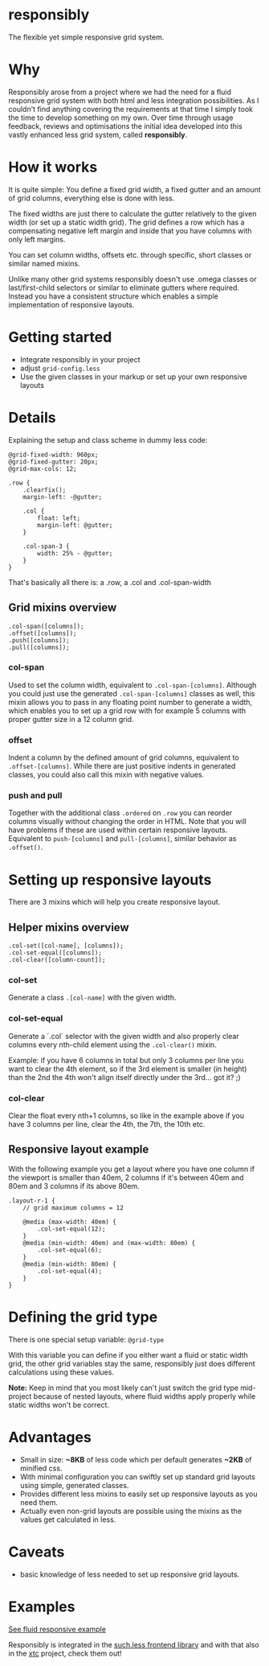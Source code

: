 responsibly
===========
The flexible yet simple responsive grid system.

Why
===========
Responsibly arose from a project where we had the need for a fluid responsive grid system with both html and less integration possibilities.
As I couldn't find anything covering the requirements at that time I simply took the time to develop something on my own.
Over time through usage feedback, reviews and optimisations the initial idea developed into this vastly enhanced less grid system, called **responsibly**.

How it works
===========
It is quite simple: You define a fixed grid width, a fixed gutter and an amount of grid columns, everything else is done with less.

The fixed widths are just there to calculate the gutter relatively to the given width (or set up a static width grid).
The grid defines a row which has a compensating negative left margin and inside that you have columns with only left margins.

You can set column widths, offsets etc. through specific, short classes or similar named mixins.

Unlike many other grid systems responsibly doesn't use .omega classes or last/first-child selectors or similar to eliminate gutters where required.
Instead you have a consistent structure which enables a simple implementation of responsive layouts.

Getting started
===========
- Integrate responsibly in your project
- adjust `grid-config.less`
- Use the given classes in your markup or set up your own responsive layouts

Details
===========
Explaining the setup and class scheme in dummy less code:

	@grid-fixed-width: 960px;
	@grid-fixed-gutter: 20px;
	@grid-max-cols: 12;
	
	.row {
		.clearfix();
		margin-left: -@gutter;
		
		.col {
			float: left;
			margin-left: @gutter;
		}
		
		.col-span-3 {
			width: 25% - @gutter;
		}
	}

That's basically all there is: a .row, a .col and .col-span-width

## Grid mixins overview
	.col-span([columns]);
	.offset([columns]);
	.push([columns]);
	.pull([columns]);

### col-span
Used to set the column width, equivalent to `.col-span-[columns]`.
Although you could just use the generated `.col-span-[columns]` classes as well, this mixin allows you to pass in any floating point number to generate a width,
which enables you to set up a grid row with for example 5 columns with proper gutter size in a 12 column grid.

### offset
Indent a column by the defined amount of grid columns, equivalent to `.offset-[columns]`.
While there are just positive indents in generated classes, you could also call this mixin with negative values.

### push and pull
Together with the additional class `.ordered` on `.row` you can reorder columns visually without changing the order in HTML.
Note that you will have problems if these are used within certain responsive layouts.
Equivalent to `push-[columns]` and `pull-[columns]`, similar behavior as `.offset()`.


Setting up responsive layouts
===========
There are 3 mixins which will help you create responsive layout.

## Helper mixins overview

	.col-set([col-name], [columns]);
	.col-set-equal([columns]);
	.col-clear([column-count]);

### col-set
Generate a class `.[col-name]` with the given width.

### col-set-equal
Generate a ´.col´ selector with the given width and also properly clear columns every nth-child element using the `.col-clear()` mixin.

Example: if you have 6 columns in total but only 3 columns per line you want to clear the 4th element, so if the 3rd element is smaller (in height) than the 2nd the 4th won't align itself directly under the 3rd... got it? ;)

### col-clear
Clear the float every nth+1 columns, so like in the example above if you have 3 columns per line, clear the 4th, the 7th, the 10th etc.

## Responsive layout example
With the following example you get a layout where you have one column if the viewport is smaller than 40em, 2 columns if it's between 40em and 80em and 3 columns if its above 80em.

	.layout-r-1 {
		// grid maximum columns = 12
		
		@media (max-width: 40em) {
			.col-set-equal(12);
		}
		@media (min-width: 40em) and (max-width: 80em) {
			.col-set-equal(6);
		}
		@media (min-width: 80em) {
			.col-set-equal(4);
		}
	}
	
Defining the grid type
===========
There is one special setup variable: ```@grid-type```

With this variable you can define if you either want a fluid or static width grid, the other grid variables stay the same, responsibly just does different calculations using these values.

**Note:** Keep in mind that you most likely can't just switch the grid type mid-project because of nested layouts, where fluid widths apply properly while static widths won't be correct.


Advantages
===========
- Small in size: **~8KB** of less code which per default generates **~2KB** of minified css.
- With minimal configuration you can swiftly set up standard grid layouts using simple, generated classes.
- Provides different less mixins to easily set up responsive layouts as you need them.
- Actually even non-grid layouts are possible using the mixins as the values get calculated in less.

Caveats
===========
- basic knowledge of less needed to set up responsive grid layouts.

Examples
===========
[See fluid responsive example](http://responsibly-grid.herokuapp.com/)

Responsibly is integrated in the [such.less frontend library](https://github.com/MarcDiethelm/such.less) and with that also in the [xtc](https://github.com/MarcDiethelm/xtc) project, check them out!